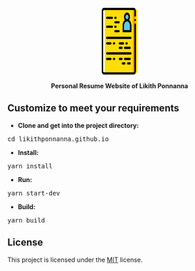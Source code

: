<p align="center">
    <img src="assets/icons/resume.svg" width="100" height="150">
    
</p>
<p align="center">
    <b>Personal Resume Website of Likith Ponnanna</b>
</p>

## Customize to meet your requirements

- **Clone and get into the project directory:**

<pre>cd likithponnanna.github.io</pre>

- **Install:**

<pre>yarn install</pre>

- **Run:**

<pre>yarn start-dev</pre>

- **Build:**

<pre>yarn build</pre>

## License

This project is licensed under the [MIT](LICENSE) license.
